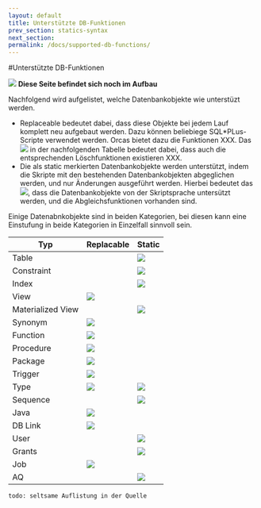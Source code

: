 ```yaml
---
layout: default
title: Unterstützte DB-Funktionen
prev_section: statics-syntax
next_section:
permalink: /docs/supported-db-functions/
---
```


#Unterstützte DB-Funktionen

![](/{{site.baseurl}}/assets/error.png) **Diese Seite befindet sich noch im Aufbau**

Nachfolgend wird aufgelistet, welche Datenbankobjekte wie unterstüzt werden.

- Replaceable bedeutet dabei, dass diese Objekte bei jedem Lauf komplett neu aufgebaut werden. Dazu können beliebiege SQL*PLus-Scripte verwendet werden. Orcas bietet dazu die Funktionen XXX. Das ![](/{{site.baseurl}}/assets/check.png) in der nachfolgenden Tabelle bedeutet dabei, dass auch die entsprechenden Löschfunktionen existieren XXX.
- Die als static merkierten Datenbankobjekte werden unterstützt, indem die Skripte mit den bestehenden Datenbankobjekten abgeglichen werden, und nur Änderungen ausgeführt werden. Hierbei bedeutet das ![](/{{site.baseurl}}/assets/check.png), dass die Datenbankobjekte von der Skriptsprache untersützt werden, und die Abgleichsfunktionen vorhanden sind.

Einige Datenabnkobjekte sind in beiden Kategorien, bei diesen kann eine Einstufung in beide Kategorien in Einzelfall sinnvoll sein.

|Typ|Replacable|Static|
|---|----------|------|
|Table||![](/{{site.baseurl}}/assets/check.png)|
|Constraint||![](/{{site.baseurl}}/assets/check.png)|
|Index||![](/{{site.baseurl}}/assets/check.png)|
|View|![](/{{site.baseurl}}/assets/check.png)||
|Materialized View||![](/{{site.baseurl}}/assets/error.png)|
|Synonym|![](/{{site.baseurl}}/assets/check.png)||
|Function|![](/{{site.baseurl}}/assets/check.png)||
|Procedure|![](/{{site.baseurl}}/assets/check.png)||
|Package|![](/{{site.baseurl}}/assets/check.png)||
|Trigger|![](/{{site.baseurl}}/assets/check.png)||
|Type|![](/{{site.baseurl}}/assets/check.png)|![](/{{site.baseurl}}/assets/error.png)|
|Sequence||![](/{{site.baseurl}}/assets/check.png)|
|Java|![](/{{site.baseurl}}/assets/error.png)||
|DB Link|![](/{{site.baseurl}}/assets/error.png)||
|User||![](/{{site.baseurl}}/assets/error.png)|
|Grants||![](/{{site.baseurl}}/assets/error.png)|
|Job|![](/{{site.baseurl}}/assets/check.png)||
|AQ||![](/{{site.baseurl}}/assets/error.png)|

`todo: seltsame Auflistung in der Quelle`
